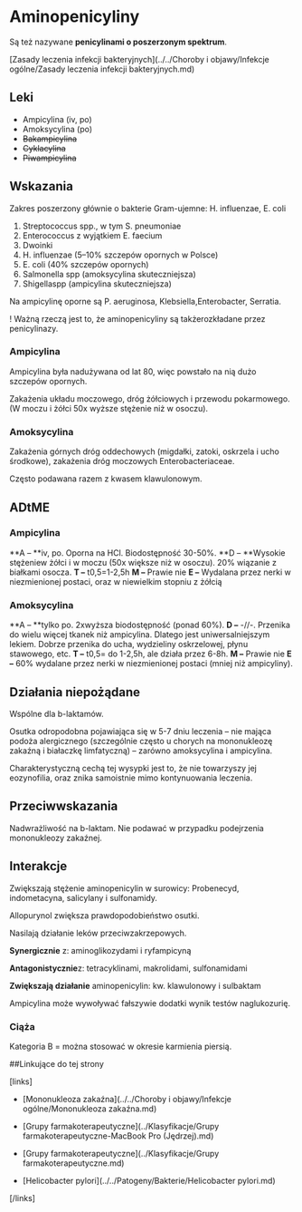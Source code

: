 # Aminopenicyliny

Są też nazywane **penicylinami o poszerzonym spektrum**.



[Zasady leczenia infekcji bakteryjnych](../../Choroby i objawy/Infekcje ogólne/Zasady leczenia infekcji bakteryjnych.md)



## Leki

- Ampicylina (iv, po)
- Amoksycylina (po)
- ~~Bakampicylina~~
- ~~Cyklacylina~~
- ~~Piwampicylina~~





## Wskazania

Zakres poszerzony głównie o bakterie Gram-ujemne: H. influenzae, E. coli

1. Streptococcus spp., w tym S. pneumoniae
2. Enterococcus z wyjątkiem E. faecium
3. Dwoinki
4. H. influenzae (5–10% szczepów opornych w Polsce) 
5. E. coli (40% szczepów opornych)
6. Salmonella spp (amoksycylina skuteczniejsza)
7. Shigellaspp (ampicylina skuteczniejsza)

Na ampicylinę oporne są P. aeruginosa, Klebsiella,Enterobacter, Serratia.

! Ważną rzeczą jest to, że aminopenicyliny są takżerozkładane przez penicylinazy.



### Ampicylina

Ampicylina była nadużywana od lat 80, więc powstało na nią dużo szczepów opornych.

Zakażenia układu moczowego, dróg żółciowych i przewodu pokarmowego. (W moczu i żółci 50x wyższe stężenie niż w osoczu).



### Amoksycylina

Zakażenia górnych dróg oddechowych (migdałki, zatoki,
oskrzela i ucho środkowe), zakażenia dróg moczowych Enterobacteriaceae.

Często podawana razem z kwasem klawulonowym.



## ADtME

### Ampicylina

**A – **iv, po. Oporna na HCl. Biodostępność 30-50%.
**D – **Wysokie stężeniew żółci i w moczu (50x większe niż w osoczu). 20% wiązanie z białkami osocza.
**T –** t0,5=1-2,5h
**M –** Prawie nie
**E –** Wydalana przez nerki w niezmienionej postaci, oraz w niewielkim stopniu z żółcią



### Amoksycylina

**A – **tylko po. 2xwyższa biodostępność (ponad 60%).
**D –** -//-. Przenika do wielu więcej tkanek niż ampicylina. Dlatego jest uniwersalniejszym lekiem. Dobrze przenika do ucha, wydzieliny oskrzelowej, płynu stawowego, etc.
**T –** t0,5= do 1-2,5h, ale działa przez 6-8h.
**M –** Prawie nie
**E –** 60% wydalane przez nerki w niezmienionej postaci (mniej niż ampicyliny).



## Działania niepożądane

Wspólne dla b-laktamów. 

Osutka odropodobna pojawiająca się w 5-7 dniu leczenia – nie mająca podoża alergicznego (szczególnie często u chorych na mononukleozę zakaźną i białaczkę limfatyczną) – zarówno amoksycylina i ampicylina.

Charakterystyczną cechą tej wysypki jest to, że nie towarzyszy jej eozynofilia, oraz znika samoistnie mimo kontynuowania leczenia.



## Przeciwwskazania

Nadwrażliwość na b-laktam. Nie podawać w przypadku
podejrzenia mononukleozy zakaźnej.



## Interakcje

Zwiększają stężenie aminopenicylin w surowicy: Probenecyd, indometacyna, salicylany i sulfonamidy.

Allopurynol zwiększa prawdopodobieństwo osutki.

Nasilają działanie leków przeciwzakrzepowych.

**Synergicznie** z: aminoglikozydami i ryfampicyną

**Antagonistycznie**z: tetracyklinami, makrolidami, sulfonamidami

**Zwiększają działanie** aminopenicylin: kw. klawulonowy i sulbaktam

Ampicylina może wywoływać fałszywie dodatki wynik testów naglukozurię.



### Ciąża

Kategoria B = można stosować w okresie karmienia piersią.



##Linkujące do tej strony

[links]

- [Mononukleoza zakaźna](../../Choroby i objawy/Infekcje ogólne/Mononukleoza zakaźna.md)

- [Grupy farmakoterapeutyczne](../Klasyfikacje/Grupy farmakoterapeutyczne-MacBook Pro (Jędrzej).md)

- [Grupy farmakoterapeutyczne](../Klasyfikacje/Grupy farmakoterapeutyczne.md)

- [Helicobacter pylori](../../Patogeny/Bakterie/Helicobacter pylori.md)


[/links]











